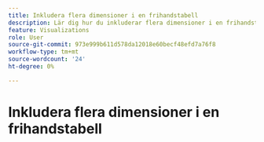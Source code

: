 ```yaml
---
title: Inkludera flera dimensioner i en frihandstabell
description: Lär dig hur du inkluderar flera dimensioner i en frihandstabell
feature: Visualizations
role: User
source-git-commit: 973e999b611d578da12018e60becf48efd7a76f8
workflow-type: tm+mt
source-wordcount: '24'
ht-degree: 0%

---
```


# Inkludera flera dimensioner i en frihandstabell






